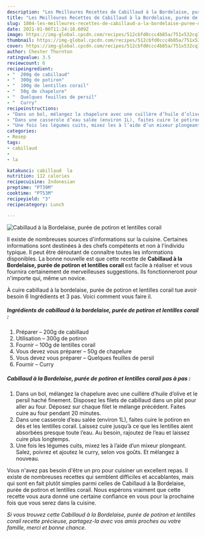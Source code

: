 ```yaml
---
description: "Les Meilleures Recettes de Cabillaud à la Bordelaise, purée de potiron et lentilles corail"
title: "Les Meilleures Recettes de Cabillaud à la Bordelaise, purée de potiron et lentilles corail"
slug: 1804-les-meilleures-recettes-de-cabillaud-a-la-bordelaise-puree-de-potiron-et-lentilles-corail
date: 2021-01-06T11:24:18.609Z
image: https://img-global.cpcdn.com/recipes/512cbfd0ccc4b85a/751x532cq70/cabillaud-a-la-bordelaise-puree-de-potiron-et-lentilles-corail-photo-principale-de-la-recette.jpg
thumbnail: https://img-global.cpcdn.com/recipes/512cbfd0ccc4b85a/751x532cq70/cabillaud-a-la-bordelaise-puree-de-potiron-et-lentilles-corail-photo-principale-de-la-recette.jpg
cover: https://img-global.cpcdn.com/recipes/512cbfd0ccc4b85a/751x532cq70/cabillaud-a-la-bordelaise-puree-de-potiron-et-lentilles-corail-photo-principale-de-la-recette.jpg
author: Chester Thornton
ratingvalue: 3.5
reviewcount: 6
recipeingredient:
- "  200g de cabillaud"
- "  300g de potiron"
- "  100g de lentilles corail"
- "  50g de chapelure"
- "  Quelques feuilles de persil"
- "  Curry"
recipeinstructions:
- "Dans un bol, mélangez la chapelure avec une cuillère d’huile d’olive et le persil haché finement. Disposez les filets de cabillaud dans un plat pour aller au four. Déposez sur chaque filet le mélange précédent. Faites cuire au four pendant 20 minutes."
- "Dans une casserole d’eau salée (environ 1L), faites cuire le potiron en dés et les lentilles corail. Laissez cuire jusqu’à ce que les lentilles aient absorbées presque toute l’eau. Au besoin, rajoutez de l’eau et laissez cuire plus longtemps."
- "Une fois les légumes cuits, mixez les à l’aide d’un mixeur plongeant. Salez, poivrez et ajoutez le curry, selon vos goûts. Et mélangez à nouveau."
categories:
- Resep
tags:
- cabillaud
- 
- la

katakunci: cabillaud  la 
nutrition: 112 calories
recipecuisine: Indonesian
preptime: "PT39M"
cooktime: "PT53M"
recipeyield: "3"
recipecategory: Lunch

---
```



![Cabillaud à la Bordelaise, purée de potiron et lentilles corail](https://img-global.cpcdn.com/recipes/512cbfd0ccc4b85a/751x532cq70/cabillaud-a-la-bordelaise-puree-de-potiron-et-lentilles-corail-photo-principale-de-la-recette.jpg)

Il existe de nombreuses sources d'informations sur la cuisine. Certaines informations sont destinées à des chefs compétents et non à l'individu typique. Il peut être déroutant de connaître toutes les informations disponibles. La bonne nouvelle est que cette recette de <strong> Cabillaud à la Bordelaise, purée de potiron et lentilles corail </strong> est facile à réaliser et vous fournira certainement de merveilleuses suggestions. Ils fonctionneront pour n'importe qui, même un novice.

<!--inarticleads1-->

À cuire cabillaud à la bordelaise, purée de potiron et lentilles corail tue avoir besoin 6 Ingrédients et 3 pas. Voici comment vous faire il.

##### Ingrédients de cabillaud à la bordelaise, purée de potiron et lentilles corail :

1. Préparer  – 200g de cabillaud
1. Utilisation  – 300g de potiron
1. Fournir  – 100g de lentilles corail
1. Vous devez vous préparer  – 50g de chapelure
1. Vous devez vous préparer  – Quelques feuilles de persil
1. Fournir  – Curry




<!--inarticleads2-->

##### Cabillaud à la Bordelaise, purée de potiron et lentilles corail pas à pas :

1. Dans un bol, mélangez la chapelure avec une cuillère d’huile d’olive et le persil haché finement. Disposez les filets de cabillaud dans un plat pour aller au four. Déposez sur chaque filet le mélange précédent. Faites cuire au four pendant 20 minutes.
1. Dans une casserole d’eau salée (environ 1L), faites cuire le potiron en dés et les lentilles corail. Laissez cuire jusqu’à ce que les lentilles aient absorbées presque toute l’eau. Au besoin, rajoutez de l’eau et laissez cuire plus longtemps.
1. Une fois les légumes cuits, mixez les à l’aide d’un mixeur plongeant. Salez, poivrez et ajoutez le curry, selon vos goûts. Et mélangez à nouveau.




<!--inarticleads1-->

<p>
Vous n'avez pas besoin d'être un pro pour cuisiner un excellent repas. Il existe de nombreuses recettes qui semblent difficiles et accablantes, mais qui sont en fait plutôt simples parmi celles de Cabillaud à la Bordelaise, purée de potiron et lentilles corail. Nous espérons vraiment que cette recette vous aura donné une certaine confiance en vous pour la prochaine fois que vous serez dans la cuisine.
</p>

<p>
<i>Si vous trouvez cette Cabillaud à la Bordelaise, purée de potiron et lentilles corail recette précieuse, partagez-la avec vos amis proches ou votre famille, merci et bonne chance.</i>
</p>
